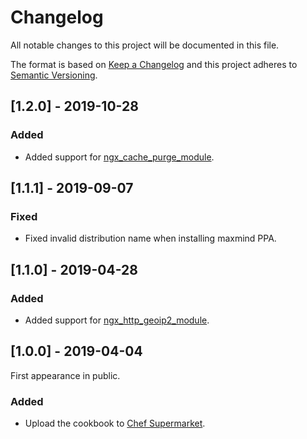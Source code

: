 # Changelog
All notable changes to this project will be documented in this file.

The format is based on [Keep a Changelog](http://keepachangelog.com/en/1.0.0/)
and this project adheres to [Semantic Versioning](http://semver.org/spec/v2.0.0.html).

## [1.2.0] - 2019-10-28

### Added
- Added support for [ngx_cache_purge_module](https://github.com/nginx-modules/ngx_cache_purge).

## [1.1.1] - 2019-09-07

### Fixed
- Fixed invalid distribution name when installing maxmind PPA.

## [1.1.0] - 2019-04-28

### Added
- Added support for [ngx_http_geoip2_module](https://github.com/leev/ngx_http_geoip2_module).

## [1.0.0] - 2019-04-04

First appearance in public.

### Added
- Upload the cookbook to [Chef Supermarket](https://supermarket.chef.io/cookbooks/ngx).
